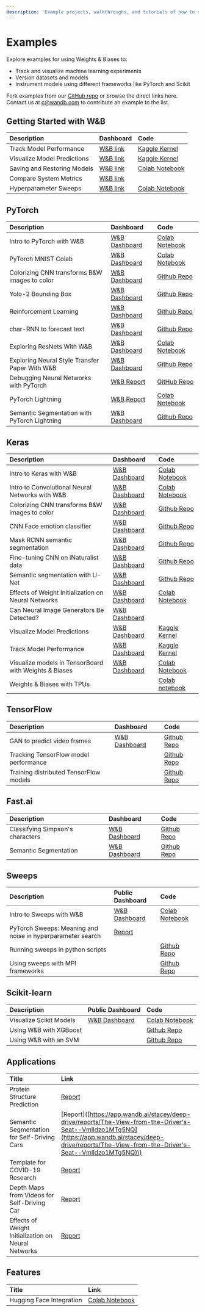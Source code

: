 ```yaml
---
description: 'Example projects, walkthroughs, and tutorials of how to use Weights & Biases'
---
```


# Examples

Explore examples for using Weights & Biases to:

* Track and visualize machine learning experiments
* Version datasets and models
* Instrument models using different frameworks like PyTorch and Scikit

Fork examples from our [GitHub repo](https://github.com/wandb/examples) or browse the direct links here. Contact us at c@wandb.com to contribute an example to the list.

## Getting Started with W&B

| Description | Dashboard | Code |
| :--- | :--- | :--- |
| Track Model Performance | [W&B link](https://app.wandb.ai/lavanyashukla/visualize-models/reports/Track-Model-Performance--Vmlldzo1NTk2MA) | [Kaggle Kernel](https://www.kaggle.com/lavanyashukla01/better-models-faster-with-weights-biases) |
| Visualize Model Predictions | [W&B link](https://app.wandb.ai/lavanyashukla/visualize-predictions/reports/Visualize-Model-Predictions--Vmlldzo1NjM4OA) | [Kaggle Kernel](https://www.kaggle.com/lavanyashukla01/visualizing-model-performance-with-w-b) |
| Saving and Restoring Models | [W&B link](https://app.wandb.ai/lavanyashukla/save_and_restore/reports/Saving-and-Restoring-Models-with-W%26B--Vmlldzo3MDQ3Mw) | [Colab Notebook](https://colab.research.google.com/drive/1pVlV6Ua4C695jVbLoG-wtc50wZ9OOjnC?authuser=1#scrollTo=0LB6j3O-jIsd) |
| Compare System Metrics | [W&B link](https://app.wandb.ai/stacey/estuary/reports/System-metrics-for-model-comparison--Vmlldzo1NzI5Mg) |  |
| Hyperparameter Sweeps | [W&B link](https://app.wandb.ai/sweep/sweeps-tutorial/workspace?workspace=user-lavanyashukla) | [Colab Notebook](https://colab.research.google.com/drive/1gKixa6hNUB8qrn1CfHirOfTEQm0qLCSS) |

## PyTorch

| Description | Dashboard | Code |
| :--- | :--- | :--- |
| Intro to PyTorch with W&B | [W&B Dashboard](https://app.wandb.ai/wandb/pytorch-intro) | [Colab Notebook](https://github.com/wandb/examples/blob/master/examples/pytorch/pytorch-intro/intro.ipynb) |
| PyTorch MNIST Colab | [W&B Dashboard](https://app.wandb.ai/wandb/pytorch-mnist) | [Colab Notebook](http://bit.ly/pytorch-mnist-colab) |
| Colorizing CNN transforms B&W images to color | [W&B Dashboard](https://app.wandb.ai/clarence-n-huang/color-best-looking/reports?view=carey%2FColorizing%20Images) | [Github Repo](https://github.com/clarencenhuang/dl-colorize) |
| Yolo-2 Bounding Box | [W&B Dashboard](https://app.wandb.ai/l2k2/darknet) | [Github Repo](https://github.com/lukas/pytorch-yolo2) |
| Reinforcement Learning | [W&B Dashboard](https://app.wandb.ai/kairproject/kair_algorithms_draft-scripts/runs/ylmssdkf) | [Github Repo](https://github.com/kairproject/kair_algorithms_draft) |
| char-RNN to forecast text | [W&B Dashboard](https://app.wandb.ai/borisd13/char-RNN) | [Github Repo](https://github.com/borisdayma/char-RNN) |
| Exploring ResNets With W&B | [W&B Dashboard](https://app.wandb.ai/cayush/resnet/reports/Exploring-ResNets-With-W%26B--Vmlldzo2NDc4NA) | [Colab Notebook](https://colab.research.google.com/drive/1s62r_nK4RNd3PIyrAd2H72gvrMElX3hN?usp=sharing) |
| Exploring Neural Style Transfer Paper With W&B | [W&B Dashboard](https://app.wandb.ai/cayush/neural-style/reports/Exploring-Neural-Style-Transfer-Paper-With-W%26B--VmlldzozNTU1Mw) | [Github Repo](https://github.com/AyushExel/Neural-Style-Transfer) |
| Debugging Neural Networks with PyTorch | [W&B Report](https://app.wandb.ai/ayush-thakur/debug-neural-nets/reports/Debugging-Neural-Networks-with-PyTorch-and-W%26B--Vmlldzo2OTUzNA) | [GitHub Repo](https://github.com/ayulockin/debugNNwithWandB) |
| PyTorch Lightning | [W&B Report](https://app.wandb.ai/cayush/pytorchlightning/reports/Use-Pytorch-Lightning-with-Weights-%26-Biases--Vmlldzo2NjQ1Mw) | [Colab Notebook](https://colab.research.google.com/drive/1GHWwfzAsWx_Q1paw73hngAvA7-U9QHi-) |
| Semantic Segmentation with PyTorch Lightning | [W&B Dashboard](https://app.wandb.ai/borisd13/lightning-kitti/reports/Lightning-Kitti--Vmlldzo3MTcyMw) | [Github Repo](https://github.com/borisdayma/lightning-kitti) |

## Keras

| Description | Dashboard | Code |
| :--- | :--- | :--- |
| Intro to Keras with W&B | [W&B Dashboard](https://app.wandb.ai/wandb/keras-intro) | [Colab Notebook](https://colab.research.google.com/drive/1pMcNYctQpRoBKD5Z0iXeFWQD8hIDgzCV) |
| Intro to Convolutional Neural Networks with W&B | [W&B Dashboard](https://app.wandb.ai/wandb/cnn-intro) | [Colab Notebook](https://colab.research.google.com/drive/1S8SJvH4bqhPvurG4gjh3-t-XulX4S8JX) |
| Colorizing CNN transforms B&W images to color | [W&B Dashboard](https://app.wandb.ai/borisd13/colorizer/reports?view=carey%2FColorizing%20Black%20and%20White%20Images) | [Github Repo](https://github.com/borisd13/colorizer) |
| CNN Face emotion classifier | [W&B Dashboard](https://app.wandb.ai/wandb/face-emotion) | [Github Repo](https://github.com/lukas/face_classification) |
| Mask RCNN semantic segmentation | [W&B Dashboard](https://app.wandb.ai/trentwatson1/mask-rcnn/?workspace=user-lavanyashukla) | [Github Repo](https://github.com/connorhough/mask_rcnn) |
| Fine-tuning CNN on iNaturalist data | [W&B Dashboard](https://app.wandb.ai/stacey/keras_finetune?workspace=user-l2k2) | [Github Repo](https://github.com/wandb/examples/tree/master/examples/keras/keras-cnn-nature) |
| Semantic segmentation with U-Net | [W&B Dashboard](https://app.wandb.ai/gabesmed/witness) | [Github Repo](https://github.com/wandb/witness) |
| Effects of Weight Initialization on Neural Networks | [W&B Dashboard](https://app.wandb.ai/sayakpaul/weight-initialization-tb/reports/Effects-of-Weight-Initialization-on-Neural-Networks--Vmlldzo2ODY0NA) | [Colab Notebook](https://colab.research.google.com/drive/1Faqy6QaOkG-5G31MrYmvcmm079XbfKSv) |
| Can Neural Image Generators Be Detected? | [W&B Dashboard](https://app.wandb.ai/lavanyashukla/cnndetection/reports/Can-Neural-Image-Generators-Be-Detected%3F--Vmlldzo2MTU1Mw) |  |
| Visualize Model Predictions | [W&B Dashboard](https://app.wandb.ai/lavanyashukla/visualize-predictions/reports/Visualize-Model-Predictions--Vmlldzo1NjM4OA) | [Kaggle Kernel](https://www.kaggle.com/lavanyashukla01/visualizing-model-performance-with-w-b) |
| Track Model Performance | [W&B Dashboard](https://app.wandb.ai/lavanyashukla/visualize-models/reports/Track-Model-Performance--Vmlldzo1NTk2MA) | [Kaggle Kernel](https://www.kaggle.com/lavanyashukla01/better-models-faster-with-weights-biases) |
| Visualize models in TensorBoard with Weights & Biases | [W&B Dashboard](https://app.wandb.ai/sayakpaul/tensorboard-integration-partII/reports/Visualize-models-in-TensorBoard-with-Weights-and-Biases--Vmlldzo2MzE2Mg) | [Colab Notebook](https://colab.research.google.com/gist/sayakpaul/5b31ed03725cc6ae2af41848d4acee45/demo_tensorboard.ipynb) |
| Weights & Biases with TPUs |  | [Colab notebook](https://colab.research.google.com/drive/1gXEr0a_8ZbHt5-uO80JdQJxJ_uoYR4qv?usp=sharing) |

## TensorFlow

| Description | Dashboard | Code |
| :--- | :--- | :--- |
| GAN to predict video frames | [W&B Dashboard](https://app.wandb.ai/wandb/catz/runs/qfsbxd3r) | [Github Repo](https://github.com/sirebellum/catz_contest) |
| Tracking TensorFlow model performance |  | [Github Repo](https://github.com/wandb/examples/blob/master/examples/tensorflow/tf-estimator-mnist/mnist.py) |
| Training distributed TensorFlow models |  | [Github Repo](https://github.com/wandb/examples/tree/master/examples/tensorflow/tf-distributed-mnist/train.py) |

## Fast.ai

| Description | Dashboard | Code |
| :--- | :--- | :--- |
| Classifying Simpson's characters | [W&B Dashboard](https://app.wandb.ai/borisd13/simpsons-fastai) | [Github Repo](https://github.com/borisdayma/simpsons-fastai) |
| Semantic Segmentation | [W&B Dashboard](https://app.wandb.ai/borisd13/semantic-segmentation/?workspace=user-borisd13) | [Github Repo](https://github.com/borisdayma/semantic-segmentation/blob/master/src/train.py) |

## Sweeps

| Description | Public Dashboard | Code |
| :--- | :--- | :--- |
| Intro to Sweeps with W&B | [W&B Dashboard](https://app.wandb.ai/sweep/simpsons?workspace=user-lavanyashukla) | [Colab Notebook](https://colab.research.google.com/drive/181GCGp36_75C2zm7WLxr9U2QjMXXoibt) |
| PyTorch Sweeps: Meaning and noise in hyperparameter search | [Report](https://app.wandb.ai/stacey/pytorch_intro/reports/Meaning-and-Noise-in-Hyperparameter-Search--Vmlldzo0Mzk5MQ) |  |
| Running sweeps in python scripts |  | [Github Repo](https://github.com/wandb/examples/blob/master/examples/wandb-sweeps/sweeps-python/sweep.py) |
| Using sweeps with MPI frameworks |  | [Github Repo](https://github.com/wandb/examples/tree/master/examples/wandb-sweeps/sweeps-mpi-wrappers) |

## Scikit-learn

| Description | Public Dashboard | Code |
| :--- | :--- | :--- |
| Visualize Scikit Models | [W&B Dashboard](https://app.wandb.ai/lavanyashukla/visualize-sklearn/reports/Visualize-Scikit-Models--Vmlldzo0ODIzNg) | [Colab Notebook](https://colab.research.google.com/drive/1j_4UQTT0Lib8ueAU5zXECxesCj_ofjw7) |
| Using W&B with XGBoost |  | [Github Repo](https://github.com/wandb/examples/tree/master/examples/boosting-algorithms/xgboost-dermatology) |
| Using W&B with an SVM |  | [Github Repo](https://github.com/wandb/examples/tree/master/examples/scikit/scikit-iris) |

## Applications

| Title | Link |
| :--- | :--- |
| Protein Structure Prediction | [Report](https://app.wandb.ai/koes-group/protein-transformer/reports/Evaluating-the-Impact-of-Sequence-Convolutions-and-Embeddings-on-Protein-Structure-Prediction--Vmlldzo2OTg4Nw) |
| Semantic Segmentation for Self-Driving Cars | \[Report\]\([https://app.wandb.ai/stacey/deep-drive/reports/The-View-from-the-Driver's-Seat--Vmlldzo1MTg5NQ](https://app.wandb.ai/stacey/deep-drive/reports/The-View-from-the-Driver's-Seat--Vmlldzo1MTg5NQ)\) |
| Template for COVID-19 Research | [Report](https://app.wandb.ai/cayush/covid-19-scans/reports/COVID-19-research-using-PyTorch-and-W%26B--Vmlldzo2OTQ5OA) |
| Depth Maps from Videos for Self-Driving Car | [Report](https://app.wandb.ai/stacey/sfmlearner/reports/See-3D-from-Video%3A-Depth-Perception-for-Self-Driving-Cars--Vmlldzo2Nzg2Nw) |
| Effects of Weight Initialization on Neural Networks | [Report](https://app.wandb.ai/sayakpaul/weight-initialization-tb/reports/Effects-of-Weight-Initialization-on-Neural-Networks--Vmlldzo2ODY0NA) |

## Features

| Title | Link |
| :--- | :--- |
| Hugging Face Integration | [Colab Notebook](https://colab.research.google.com/drive/1NEiqNPhiouu2pPwDAVeFoN4-vTYMz9F8) |

